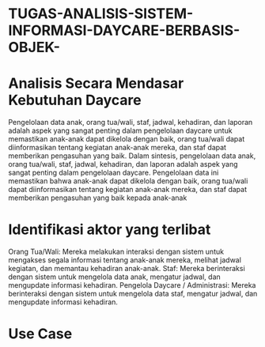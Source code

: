 # TUGAS-ANALISIS-SISTEM-INFORMASI-DAYCARE-BERBASIS-OBJEK-
# Analisis Secara Mendasar Kebutuhan Daycare
Pengelolaan data anak, orang tua/wali, staf, jadwal, kehadiran, dan laporan adalah aspek yang sangat penting dalam pengelolaan daycare untuk memastikan anak-anak dapat dikelola dengan baik, orang tua/wali dapat diinformasikan tentang kegiatan anak-anak mereka, dan staf dapat memberikan pengasuhan yang baik. Dalam sintesis, pengelolaan data anak, orang tua/wali, staf, jadwal, kehadiran, dan laporan adalah aspek yang sangat penting dalam pengelolaan daycare. Pengelolaan data ini memastikan bahwa anak-anak dapat dikelola dengan baik, orang tua/wali dapat diinformasikan tentang kegiatan anak-anak mereka, dan staf dapat memberikan pengasuhan yang baik kepada anak-anak
#  Identifikasi aktor yang terlibat 
Orang Tua/Wali: Mereka melakukan interaksi dengan sistem untuk mengakses segala informasi tentang anak-anak mereka, melihat jadwal kegiatan, dan memantau kehadiran anak-anak.
Staf: Mereka berinteraksi dengan sistem untuk mengelola data anak, mengatur jadwal, dan mengupdate informasi kehadiran.
Pengelola Daycare / Administrasi: Mereka berinteraksi dengan sistem untuk mengelola data staf, mengatur jadwal, dan mengupdate informasi kehadiran.
# Use Case
